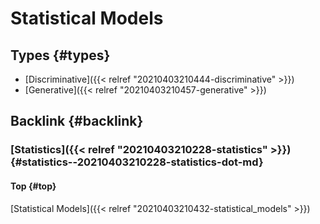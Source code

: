 # Statistical Models


## Types {#types}

-   [Discriminative]({{< relref "20210403210444-discriminative" >}})
-   [Generative]({{< relref "20210403210457-generative" >}})


## Backlink {#backlink}


### [Statistics]({{< relref "20210403210228-statistics" >}}) {#statistics--20210403210228-statistics-dot-md}


#### Top {#top}

[Statistical Models]({{< relref "20210403210432-statistical_models" >}})
